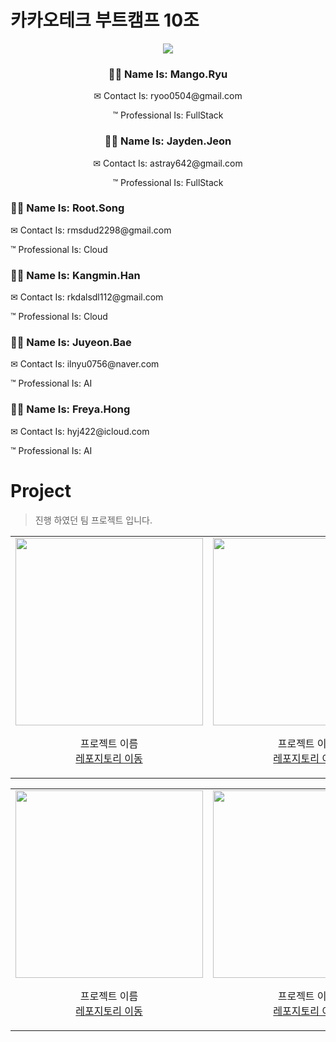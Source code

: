 <h1>카카오테크 부트캠프 10조</h1>  

<div>
    <div align="center">
        <picture>
            <img src="https://github.com/rkdalsdl98/cateboo-team/assets/77562358/e4c59f61-96ec-4b67-abae-2ced85986746"/>
        </picture>
    </div>
    <div width="50%" align="center">
        <h3>💂‍♂️ Name Is: Mango.Ryu</h3>
        <p>✉ Contact Is: ryoo0504@gmail.com</p>
        <p>™ Professional Is: FullStack</p>
        <h3>🕵️‍♂️ Name Is: Jayden.Jeon</h3>
        <p>✉ Contact Is: astray642@gmail.com</p>
        <p>™ Professional Is: FullStack</p>
    </div>
    <h3>👨‍⚕️ Name Is: Root.Song</h3>
    <p>✉ Contact Is: rmsdud2298@gmail.com</p>
    <p>™ Professional Is: Cloud</p>
    <h3>👨‍🌾 Name Is: Kangmin.Han</h3>
    <p>✉ Contact Is: rkdalsdl112@gmail.com</p>
    <p>™ Professional Is: Cloud</p>
    <h3>👩‍🔧 Name Is: Juyeon.Bae</h3>
    <p>✉ Contact Is: ilnyu0756@naver.com</p>
    <p>™ Professional Is: AI</p>
    <h3>👩‍🏭 Name Is: Freya.Hong</h3>
    <p>✉ Contact Is: hyj422@icloud.com</p>
    <p>™ Professional Is: AI</p>
</div>

# Project  
> 진행 하였던 팀 프로젝트 입니다.  

<table>
    <td valign="top">
        <picture width="300px" heigth="200px">
            <img width="300px" src="https://github.com/rkdalsdl98/cateboo-team/assets/77562358/e4c59f61-96ec-4b67-abae-2ced85986746"/>
        </picture>
<div align="center" width="100%">

프로젝트 이름  
[레포지토리 이동](https://github.com/rkdalsdl98/cateboo-team)

</div>
    </td>
    <td valign="top">
        <picture width="300px" heigth="200px">
            <img width="300px" src="https://github.com/rkdalsdl98/cateboo-team/assets/77562358/e4c59f61-96ec-4b67-abae-2ced85986746"/>
        </picture>
<div align="center" width="100%">

프로젝트 이름  
[레포지토리 이동](https://github.com/rkdalsdl98/cateboo-team)

</div>
    </td>
    <td valign="top">
        <picture width="300px" heigth="200px">
            <img width="300px" src="https://github.com/rkdalsdl98/cateboo-team/assets/77562358/e4c59f61-96ec-4b67-abae-2ced85986746"/>
        </picture>
<div align="center" width="100%">

프로젝트 이름  
[레포지토리 이동](https://github.com/rkdalsdl98/cateboo-team)

</div>
    </td>
</table>  

<table>
    <td valign="top">
        <picture width="300px" heigth="200px">
            <img width="300px" src="https://github.com/rkdalsdl98/cateboo-team/assets/77562358/e4c59f61-96ec-4b67-abae-2ced85986746"/>
        </picture>
<div align="center" width="100%">

프로젝트 이름  
[레포지토리 이동](https://github.com/rkdalsdl98/cateboo-team)

</div>
    </td>
    <td valign="top">
        <picture width="300px" heigth="200px">
            <img width="300px" src="https://github.com/rkdalsdl98/cateboo-team/assets/77562358/e4c59f61-96ec-4b67-abae-2ced85986746"/>
        </picture>
<div align="center" width="100%">

프로젝트 이름  
[레포지토리 이동](https://github.com/rkdalsdl98/cateboo-team)

</div>
    </td>
    <td valign="top">
        <picture width="300px" heigth="200px">
            <img width="300px" src="https://github.com/rkdalsdl98/cateboo-team/assets/77562358/e4c59f61-96ec-4b67-abae-2ced85986746"/>
        </picture>
<div align="center" width="100%">

프로젝트 이름  
[레포지토리 이동](https://github.com/rkdalsdl98/cateboo-team)

</div>
    </td>
</table>